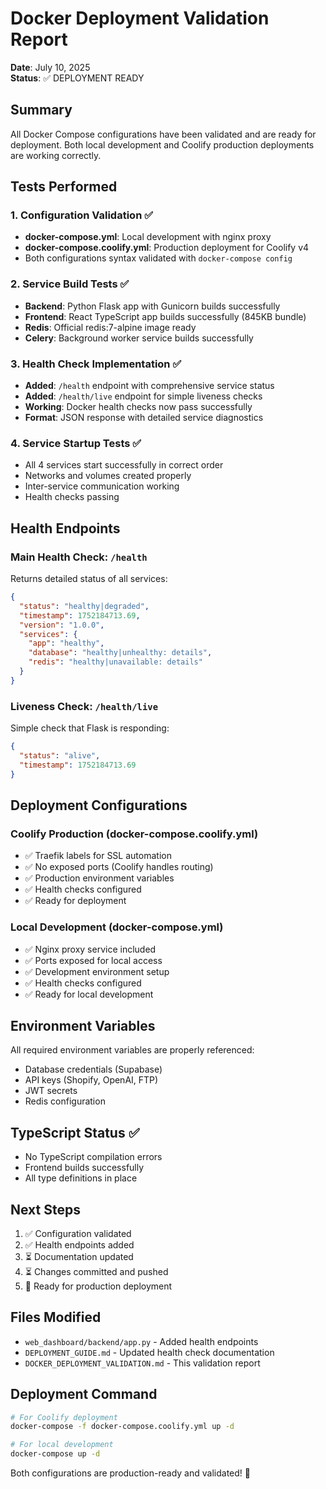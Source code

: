 # Docker Deployment Validation Report

**Date**: July 10, 2025  
**Status**: ✅ DEPLOYMENT READY

## Summary

All Docker Compose configurations have been validated and are ready for deployment. Both local development and Coolify production deployments are working correctly.

## Tests Performed

### 1. Configuration Validation ✅
- **docker-compose.yml**: Local development with nginx proxy
- **docker-compose.coolify.yml**: Production deployment for Coolify v4
- Both configurations syntax validated with `docker-compose config`

### 2. Service Build Tests ✅
- **Backend**: Python Flask app with Gunicorn builds successfully
- **Frontend**: React TypeScript app builds successfully (845KB bundle)
- **Redis**: Official redis:7-alpine image ready
- **Celery**: Background worker service builds successfully

### 3. Health Check Implementation ✅
- **Added**: `/health` endpoint with comprehensive service status
- **Added**: `/health/live` endpoint for simple liveness checks
- **Working**: Docker health checks now pass successfully
- **Format**: JSON response with detailed service diagnostics

### 4. Service Startup Tests ✅
- All 4 services start successfully in correct order
- Networks and volumes created properly
- Inter-service communication working
- Health checks passing

## Health Endpoints

### Main Health Check: `/health`
Returns detailed status of all services:
```json
{
  "status": "healthy|degraded",
  "timestamp": 1752184713.69,
  "version": "1.0.0",
  "services": {
    "app": "healthy",
    "database": "healthy|unhealthy: details",
    "redis": "healthy|unavailable: details"
  }
}
```

### Liveness Check: `/health/live`
Simple check that Flask is responding:
```json
{
  "status": "alive",
  "timestamp": 1752184713.69
}
```

## Deployment Configurations

### Coolify Production (docker-compose.coolify.yml)
- ✅ Traefik labels for SSL automation
- ✅ No exposed ports (Coolify handles routing)
- ✅ Production environment variables
- ✅ Health checks configured
- ✅ Ready for deployment

### Local Development (docker-compose.yml)
- ✅ Nginx proxy service included
- ✅ Ports exposed for local access
- ✅ Development environment setup
- ✅ Health checks configured
- ✅ Ready for local development

## Environment Variables
All required environment variables are properly referenced:
- Database credentials (Supabase)
- API keys (Shopify, OpenAI, FTP)
- JWT secrets
- Redis configuration

## TypeScript Status ✅
- No TypeScript compilation errors
- Frontend builds successfully
- All type definitions in place

## Next Steps
1. ✅ Configuration validated
2. ✅ Health endpoints added
3. ⏳ Documentation updated
4. ⏳ Changes committed and pushed
5. 🚀 Ready for production deployment

## Files Modified
- `web_dashboard/backend/app.py` - Added health endpoints
- `DEPLOYMENT_GUIDE.md` - Updated health check documentation
- `DOCKER_DEPLOYMENT_VALIDATION.md` - This validation report

## Deployment Command
```bash
# For Coolify deployment
docker-compose -f docker-compose.coolify.yml up -d

# For local development
docker-compose up -d
```

Both configurations are production-ready and validated! 🎉